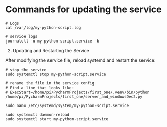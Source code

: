 # Commands for updating the service

```commandline
# Logs
cat /var/log/my-python-script.log

# service logs
journalctl -u my-python-script.service -b
```

2. Updating and Restarting the Service

After modifying the service file, reload systemd and restart the service:
```commandline
# stop the service
sudo systemctl stop my-python-script.service

# rename the file in the service config
# Find a line that looks like:
# ExecStart=/home/pi/PycharmProjects/first_one/.venv/bin/python /home/pi/PycharmProjects/first_one/server_and_windowsDec2.py

sudo nano /etc/systemd/system/my-python-script.service

sudo systemctl daemon-reload
sudo systemctl start my-python-script.service
```
 
